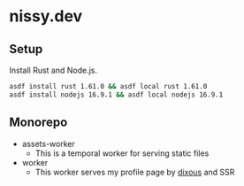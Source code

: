 # nissy.dev

## Setup

Install Rust and Node.js.

```sh
asdf install rust 1.61.0 && asdf local rust 1.61.0
asdf install nodejs 16.9.1 && asdf local nodejs 16.9.1
```

## Monorepo

- assets-worker
  - This is a temporal worker for serving static files
- worker
  - This worker serves my profile page by [dixous](https://dioxuslabs.com/) and SSR
